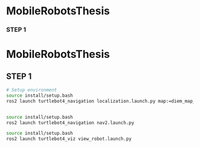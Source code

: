 # MobileRobotsThesis

### STEP 1
# MobileRobotsThesis

## STEP 1

```bash
# Setup environment
source install/setup.bash
ros2 launch turtlebot4_navigation localization.launch.py map:=diem_map_topological/diem_map_topologica_scheletro_nodi.yaml


source install/setup.bash 
ros2 launch turtlebot4_navigation nav2.launch.py

source install/setup.bash 
ros2 launch turtlebot4_viz view_robot.launch.py 
